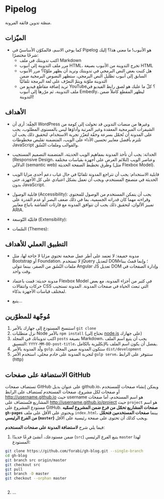 Pipelog
=========
منصّة تدوين فائقة المرونة.

الميّزات
------
* كما يوحي الاسم، فالمكوّن الأساسيّ في Pipelog هو الأنبوب! ما معنى هذا؟ إليك شرحًا مختصرًا:
    - اكتب تدوينتك في ملف Markdown
    - مرر ملف التدوينة إلى أنبوب HTML، تخرج التدوينة من الأنبوب بصيغة HTML
    - هل كتبت بعض النص البرمجي في تدوينتك وتريد أن يظهر ملوّنًا؟ مرر الأنبوب السابق إلى أنبوب تظليل النص البرمجي، ستظهر النصوص البرمجية ضمن التدوينة ملوّنة ويتمّ التعرّف على لغة البرمجة تلقائيًا
    - تريد إضافة مقاطع فيديو من YouTube؟ كلّ ما عليك هو لصق رابط الفيديو في ملف التدوينة، ثم مرّرها إلى أنبوب Embedly، ليظهر المقطع كاملاً ضمن التدوينة!

الأهداف
-------

* الخِفَّة: أرى أن WordPress وغيرها من منصات التدوين قد تحولت إلى كومة من الشيفرات المبرمجية المعقدة وغير المرتبة وأداؤها ليس بالمستوى المطلوب، يجب على المدونة أن تُحمّل بسرعة وخفّة لتعزّز تجربة الاستخدام، لتحقيق ذلك يجب أن تلتزم بأفضل معايير تحسين الأداء على الويب، المتضمنة تقليص مخطوطات JavaScript والقوالب وملفات النُسُق.

* الحداثة: يجب أن تأخذ المدونة بمفاهيم الويب الحديثة، المتضمنة التصميم المستجيب (Responsive Design، لتلائم العرض على أجهزة بقياسات مختلفة) وعناصر الويب الدلالي (semantic web) وطرق تخطيط الصفحة الحديثة (مثل Flexbox Model).

* قابلية الاستخدام: يجب أن تتراجع المدونة تلقائيًا في حال غياب دعم أحدى مزايا الويب الحديثة في متصفح المستخدم، ويجب أن تعمل بشكل اعتيادي على كل الأجهزة، حتى بدون JavaScript.

* قابلية الوصول (Accessibility): يجب أن يتمكن المستخدم من الوصول للمحتوى وقراءته مهما كان قدراته الجسمية، بما في ذلك ضعف البصر أو عدم القدرة على تمييز الألوان، لتحقيق ذلك يجب أن تتوافق المدونة مع قارئات الشاشة باتباع معايير ARIA.

* قابليّة التّوسعة (Extensibility): 

* السّمات (Themes): 

التطبيق العملي للأهداف
-------------------
* مدونة خفيفة: لا تعتمد على أطر عمل ضخمة تحتوي مزايا لا حاجة لها، مثل Bootstrap أو Foundation. لا تستخدم jQuery لتعديل DOM؛ وإنما قمتُ ببناء ملفات النُسُق من الصفر، بينما تتولى Angular JS تعديل DOM وإدارة الصفحات في وقت واحد.

* مدونة حديثة: قمت باعتماد Flexbox Model في كثير من أجزاء المدونة، مع بعض حركات وانتقالات CSS التي تبعث الحياة في صفحات المدونة. المدونة تستجيب لمختلف قياسات الأجهزة بذكاء.

* يتبع...


مُوجّهة للمطوّرين
----------------
  1. استنسخ المستودع إلى جهازك بالأمر `git clone`
  2. نزل متطلبات Node بالأمر `npm install` (تحتاج إلى [node.js](http://nodejs.org/) على جهازك)
  3. اكتب تدويناتك في المجلد `posts` بصيغة Markdown، يجب أن يتبع اسم الملف التنسيق: `YYYY-MM-DD-post-title`، يفضل أن يكون اسم الملف بالإنكليزية بالكامل.
  4. ولّد المدونة بالأمر `gulp`. ستكون المدونة ضمن المجلد `dist/development`
  5. لتجربة المدونة على خادم محلي، استخدم الأمر `gulp serve`، ستتوفر على الرابط (http)

الاستضافة على صفحات GitHub
--------------------------
تستضاف صفحات GitHub على عنوان بديل github.io، ويمكن إنشاء صفحات للمستخدم أو صفحات لكل مشروع، صفحات المستخدم تُستضاف على الرابط http://username.github.io حيث username هو اسم المستخدم، أما صفحات المشاريع فتُستضاف على http://username.github.io/project حيث `project` هو اسم مستودع المشروع على GitHub. **صفحات المشاريع تحمّل من فرع ضمن المشروع تُسمّيه `gh-pages`** ويحتوى على الأقل على ملف `index.html`، بينما **صفحات المستخدمين فتحمّل من الفرع الرئيسي (`master`)** ويجب كذلك أن تحتوى على صفحة رئيسية على الأقل.

فيما يلي شرح **لاستضافة المدونة على صفحات المستخدم**:

  1. ضمن مستودعك، أنشئ فرعًا جديدًا (`src`) يتبع الفرع الرئيسي `master` لهذا المستودع:
  
  ```bash
  git clone https://github.com/forabi/gh-blog.git --single-branch
  cd gh-blog
  git branch src origin/master
  git checkout src
  git pull
  git branch -D master
  git checkout --orphan master
    
  ```
  
  2. ...
